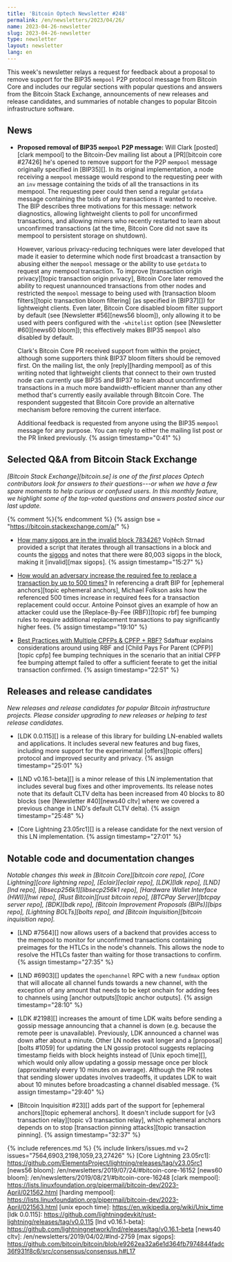 ```yaml
---
title: 'Bitcoin Optech Newsletter #248'
permalink: /en/newsletters/2023/04/26/
name: 2023-04-26-newsletter
slug: 2023-04-26-newsletter
type: newsletter
layout: newsletter
lang: en
---
```

This week's newsletter relays a request for feedback about a proposal to
remove support for the BIP35 `mempool` P2P protocol message from Bitcoin
Core and includes our regular sections with popular questions and
answers from the Bitcoin Stack Exchange, announcements of new releases
and release candidates, and summaries of notable changes to popular
Bitcoin infrastructure software.

## News

- **Proposed removal of BIP35 `mempool` P2P message:** Will Clark
  [posted][clark mempool] to the Bitcoin-Dev mailing list about a
  [PR][bitcoin core #27426] he's opened to remove support for the P2P
  `mempool` message originally specified in [BIP35][].  In its original
  implementation, a node receiving a `mempool` message would respond to
  the requesting peer with an `inv` message containing the txids of all
  the transactions in its mempool.  The requesting peer could then send
  a regular `getdata` message containing the txids of any transactions
  it wanted to receive.  The BIP describes three motivations for this
  message: network diagnostics, allowing lightweight clients to poll for
  unconfirmed transactions, and allowing miners who recently restarted
  to learn about unconfirmed transactions (at the time, Bitcoin Core did
  not save its mempool to persistent storage on shutdown).

  However, various privacy-reducing techniques were later developed
  that made it easier to determine which node first broadcast a
  transaction by abusing either the `mempool` message or the ability to
  use `getdata` to request any mempool transaction.  To improve
  [transaction origin privacy][topic transaction origin privacy],
  Bitcoin Core later removed the ability to request unannounced
  transactions from other nodes and restricted the `mempool` message
  to being used with [transaction bloom filters][topic transaction
  bloom filtering] (as specified in [BIP37][]) for lightweight clients.
  Even later, Bitcoin Core disabled bloom filter support by default
  (see [Newsletter #56][news56 bloom]), only allowing it to be used
  with peers configured with the `-whitelist` option (see [Newsletter
  #60][news60 bloom]); this effectively makes BIP35 `mempool` also
  disabled by default.

  Clark's Bitcoin Core PR received support from within the project,
  although some supporters think BIP37 bloom filters should be removed
  first.  On the mailing list, the only [reply][harding mempool] as of
  this writing noted that lightweight clients that connect to their
  own trusted node can currently use BIP35 and BIP37 to learn about
  unconfirmed transactions in a much more bandwidth-efficient manner
  than any other method that's currently easily available through
  Bitcoin Core.  The respondent suggested that Bitcoin Core provide an
  alternative mechanism before removing the current interface.

  Additional feedback is requested from anyone using the BIP35
  `mempool` message for any purpose.  You can reply to either the
  mailing list post or the PR linked previously. {% assign timestamp="0:41" %}

## Selected Q&A from Bitcoin Stack Exchange

*[Bitcoin Stack Exchange][bitcoin.se] is one of the first places Optech
contributors look for answers to their questions---or when we have a
few spare moments to help curious or confused users.  In
this monthly feature, we highlight some of the top-voted questions and
answers posted since our last update.*

{% comment %}<!-- https://bitcoin.stackexchange.com/search?tab=votes&q=created%3a1m..%20is%3aanswer -->{% endcomment %}
{% assign bse = "https://bitcoin.stackexchange.com/a/" %}

- [How many sigops are in the invalid block 783426?]({{bse}}117837)
  Vojtěch Strnad provided a script that iterates through all transactions in a
  block and counts the [sigops]({{bse}}117359) and notes that there were 80,003 sigops in the
  block, making it [invalid][max sigops]. {% assign timestamp="15:27" %}

- [How would an adversary increase the required fee to replace a transaction by up to 500 times?]({{bse}}117734)
  In referencing a draft BIP for [ephemeral anchors][topic ephemeral anchors],
  Michael Folkson asks how the referenced 500 times increase in required fees
  for a transaction replacement could occur. Antoine Poinsot gives an example
  of how an attacker could use the [Replace-By-Fee (RBF)][topic rbf] fee bumping
  rules to require additional replacement transactions to pay significantly
  higher fees. {% assign timestamp="19:10" %}

- [Best Practices with Multiple CPFPs & CPFP + RBF?]({{bse}}117877)
  Sdaftuar explains considerations around using RBF and [Child Pays For Parent
  (CPFP)][topic cpfp] fee bumping techniques in the scenario that an initial
  CPFP fee bumping attempt failed to offer a sufficient feerate to get the
  initial transaction confirmed.  {% assign timestamp="22:51" %}

## Releases and release candidates

*New releases and release candidates for popular Bitcoin infrastructure
projects.  Please consider upgrading to new releases or helping to test
release candidates.*

- [LDK 0.0.115][] is a release of this library for building LN-enabled
  wallets and applications.  It includes several new features and bug
  fixes, including more support for the experimental [offers][topic
  offers] protocol and improved security and privacy. {% assign timestamp="25:01" %}

- [LND v0.16.1-beta][] is a minor release of this LN implementation that
  includes several bug fixes and other improvements.  Its release notes
  note that its default CLTV delta has been increased from 40 blocks to
  80 blocks (see [Newsletter #40][news40 cltv] where we covered a
  previous change in LND's default CLTV delta). {% assign timestamp="25:48" %}

- [Core Lightning 23.05rc1][] is a release candidate for the next
  version of this LN implementation. {% assign timestamp="27:01" %}

## Notable code and documentation changes

*Notable changes this week in [Bitcoin Core][bitcoin core repo], [Core
Lightning][core lightning repo], [Eclair][eclair repo], [LDK][ldk repo],
[LND][lnd repo], [libsecp256k1][libsecp256k1 repo], [Hardware Wallet
Interface (HWI)][hwi repo], [Rust Bitcoin][rust bitcoin repo], [BTCPay
Server][btcpay server repo], [BDK][bdk repo], [Bitcoin Improvement
Proposals (BIPs)][bips repo], [Lightning BOLTs][bolts repo], and
[Bitcoin Inquisition][bitcoin inquisition repo].*

- [LND #7564][] now allows users of a backend that provides access to
  the mempool to monitor for unconfirmed transactions containing
  preimages for the HTLCs in the node's channels.  This allows the node
  to resolve the HTLCs faster than waiting for those transactions to
  confirm. {% assign timestamp="27:35" %}

- [LND #6903][] updates the `openchannel` RPC with a new `fundmax`
  option that will allocate all channel funds towards a new channel,
  with the exception of any amount that needs to be kept onchain for
  adding fees to channels using [anchor outputs][topic anchor outputs]. {% assign timestamp="28:10" %}

- [LDK #2198][] increases the amount of time LDK waits before sending a
  gossip message announcing that a channel is down (e.g. because the
  remote peer is unavailable).  Previously, LDK announced a channel was
  down after about a minute.  Other LN nodes wait longer and a
  [proposal][bolts #1059] for updating the LN gossip protocol suggests
  replacing timestamp fields with block heights instead of [Unix epoch
  time][], which would only allow updating a gossip message once per
  block (approximately every 10 minutes on average).  Although the PR
  notes that sending slower updates involves tradeoffs, it updates LDK
  to wait about 10 minutes before broadcasting a channel disabled
  message. {% assign timestamp="29:40" %}

- [Bitcoin Inquisition #23][] adds part of the support for [ephemeral
  anchors][topic ephemeral anchors].  It doesn't include support for [v3
  transaction relay][topic v3 transaction relay], which ephemeral anchors
  depends on to stop [transaction pinning attacks][topic transaction
  pinning]. {% assign timestamp="32:37" %}

{% include references.md %}
{% include linkers/issues.md v=2 issues="7564,6903,2198,1059,23,27426" %}
[Core Lightning 23.05rc1]: https://github.com/ElementsProject/lightning/releases/tag/v23.05rc1
[news56 bloom]: /en/newsletters/2019/07/24/#bitcoin-core-16152
[news60 bloom]: /en/newsletters/2019/08/21/#bitcoin-core-16248
[clark mempool]: https://lists.linuxfoundation.org/pipermail/bitcoin-dev/2023-April/021562.html
[harding mempool]: https://lists.linuxfoundation.org/pipermail/bitcoin-dev/2023-April/021563.html
[unix epoch time]: https://en.wikipedia.org/wiki/Unix_time
[ldk 0.0.115]: https://github.com/lightningdevkit/rust-lightning/releases/tag/v0.0.115
[lnd v0.16.1-beta]: https://github.com/lightningnetwork/lnd/releases/tag/v0.16.1-beta
[news40 cltv]: /en/newsletters/2019/04/02/#lnd-2759
[max sigops]: https://github.com/bitcoin/bitcoin/blob/e9262ea32a6e1d364fb7974844fadc36f931f8c6/src/consensus/consensus.h#L17
